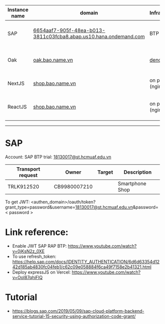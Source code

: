 | Instance name | domain                                                                                                                                       | Infrastructur                  |                                            | Note                        |
| ------------- | -------------------------------------------------------------------------------------------------------------------------------------------- | ------------------------------ | ------------------------------------------ | --------------------------- |
| SAP           | [6654aaf7-905f-48ea-b013-3811c03fcba8.abap.us10.hana.ondemand.com](https://6654aaf7-905f-48ea-b013-3811c03fcba8.abap.us10.hana.ondemand.com) | BTP Trial                      |                                            | Domain not contain "_-web_" |
| Oak           | [oak.bao.name.vn](https://oak.bao.name.vn)                                                                                                   | [deno.land](https://deno.land) | Bypass CORS, Authorization (JWT)           |                             |
| NextJS        | [shop.bao.name.vn](https://shop.bao.name.vn)                                                                                                 | on premise (nginx)             | Home page, Product detail.                 |                             |
| ReactJS       | [shop.bao.name.vn](https://shop.bao.name.vn)                                                                                                 | on premise (nginx)             | Profile page, order page, login page, etc. |                             |

---

# SAP

Account: SAP BTP trial: 18130017@st.hcmuaf.edu.vn

| Transport request | Owner        | Target | Description     |
| ----------------- | ------------ | ------ | --------------- |
| TRLK912520        | CB9980007210 |        | Smartphone Shop |

To get JWT: <authen_domain>/oauth/token?grant_type=password&username=18130017@st.hcmuaf.edu.vn&password=< password >

# Link reference:

- Enable JWT SAP RAP BTP: https://www.youtube.com/watch?v=0jKsN2z_0XE
- To use refresh_token: https://help.sap.com/docs/IDENTITY_AUTHENTICATION/6d6d63354d1242d185ab4830fc04feb1/c62c09e058884f6ca49f7158e2b41321.html
- Deploy expressJS on Vercel: https://www.youtube.com/watch?v=OoI87qhiFlQ

# Tutorial

- https://blogs.sap.com/2019/05/09/sap-cloud-platform-backend-service-tutorial-15-security-using-authorization-code-grant/
